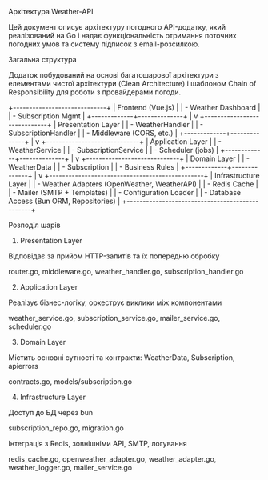 Архітектура Weather-API

Цей документ описує архітектуру погодного API-додатку, який реалізований на Go і надає функціональність отримання поточних погодних умов та систему підписок з email-розсилкою.

Загальна структура

Додаток побудований на основі багатошарової архітектури з елементами чистої архітектури (Clean Architecture) і шаблоном Chain of Responsibility для роботи з провайдерами погоди.

+-----------------------------+
|      Frontend (Vue.js)     |
| - Weather Dashboard        |
| - Subscription Mgmt        |
+-------------+--------------+
              |
              v
+-----------------------------+
|  Presentation Layer         |
|  - WeatherHandler           |
|  - SubscriptionHandler      |
|  - Middleware (CORS, etc.) |
+-------------+--------------+
              |
              v
+-----------------------------+
|  Application Layer          |
|  - WeatherService           |
|  - SubscriptionService      |
|  - Scheduler (jobs)         |
+-------------+--------------+
              |
              v
+-----------------------------+
|  Domain Layer               |
|  - WeatherData              |
|  - Subscription             |
|  - Business Rules           |
+-------------+--------------+
              |
              v
+------------------------------------------------+
|             Infrastructure Layer               |
|  - Weather Adapters (OpenWeather, WeatherAPI)  |
|  - Redis Cache                                 |
|  - Mailer (SMTP + Templates)                   |
|  - Configuration Loader                        |
|  - Database Access (Bun ORM, Repositories)     |
+------------------------------------------------+

Розподіл шарів

1. Presentation Layer

Відповідає за прийом HTTP-запитів та їх попередню обробку

router.go, middleware.go, weather_handler.go, subscription_handler.go

2. Application Layer

Реалізує бізнес-логіку, оркеструє виклики між компонентами

weather_service.go, subscription_service.go, mailer_service.go, scheduler.go

3. Domain Layer

Містить основні сутності та контракти: WeatherData, Subscription, apierrors

contracts.go, models/subscription.go

4. Infrastructure Layer

Доступ до БД через bun

subscription_repo.go, migration.go

Інтеграція з Redis, зовнішніми API, SMTP, логування

redis_cache.go, openweather_adapter.go, weather_adapter.go, weather_logger.go, mailer_service.go
